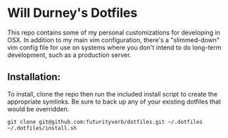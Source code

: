 # Will Durney's Dotfiles

This repo contains some of my personal customizations for developing in OSX. In addition to my main
vim configuration, there's a "slimmed-down" vim config file for use on systems where you don't
intend to do long-term development, such as a production server.

## Installation:

To install, clone the repo then run the included install script to create the appropriate symlinks.
Be sure to back up any of your existing dotfiles that would be overridden.

```
git clone git@github.com:futurityverb/dotfiles.git ~/.dotfiles
~/.dotfiles/install.sh
```
